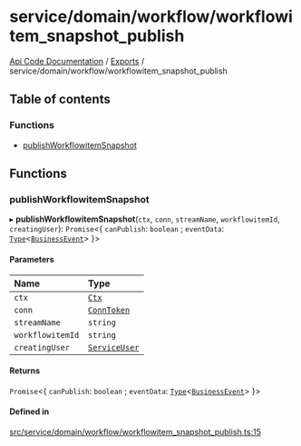 # service/domain/workflow/workflowitem\_snapshot\_publish
 
[Api Code Documentation](../README.md) / [Exports](../modules.md) / service/domain/workflow/workflowitem\_snapshot\_publish

## Table of contents

### Functions

- [publishWorkflowitemSnapshot](service_domain_workflow_workflowitem_snapshot_publish.md#publishworkflowitemsnapshot)

## Functions

### publishWorkflowitemSnapshot

▸ **publishWorkflowitemSnapshot**(`ctx`, `conn`, `streamName`, `workflowitemId`, `creatingUser`): `Promise`\<\{ `canPublish`: `boolean` ; `eventData`: [`Type`](result.md#type)\<[`BusinessEvent`](service_domain_business_event.md#businessevent)\>  }\>

#### Parameters

| Name | Type |
| :------ | :------ |
| `ctx` | [`Ctx`](../interfaces/lib_ctx.Ctx.md) |
| `conn` | [`ConnToken`](service_conn.md#conntoken) |
| `streamName` | `string` |
| `workflowitemId` | `string` |
| `creatingUser` | [`ServiceUser`](../interfaces/service_domain_organization_service_user.ServiceUser.md) |

#### Returns

`Promise`\<\{ `canPublish`: `boolean` ; `eventData`: [`Type`](result.md#type)\<[`BusinessEvent`](service_domain_business_event.md#businessevent)\>  }\>

#### Defined in

[src/service/domain/workflow/workflowitem_snapshot_publish.ts:15](https://github.com/openkfw/TruBudget/blob/e3c318d/api/src/service/domain/workflow/workflowitem_snapshot_publish.ts#L15)
